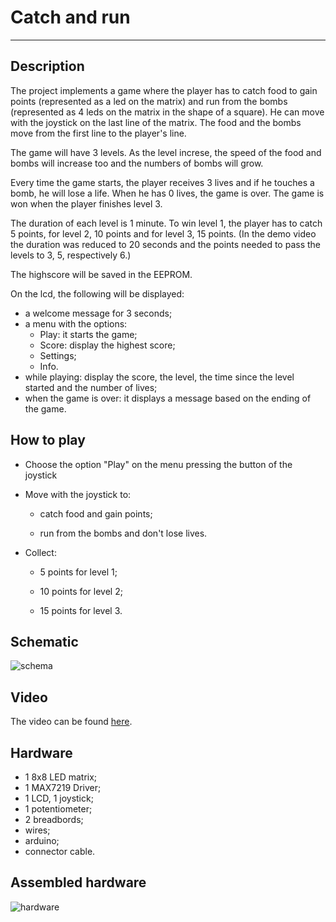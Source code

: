 # Catch and run
---

## Description

  The project implements a game where the player has to catch food to gain points (represented as a led on the matrix) and 
  run from the bombs (represented as 4 leds on the matrix in the shape of a square). He can move with the joystick on the 
  last line of the matrix. The food and the bombs move from the first line to the player's line.
  
  The game will have 3 levels. As the level increse, the speed of the food and bombs will increase too and the numbers of bombs
  will grow.
  
  Every time the game starts, the player receives 3 lives and if he touches a bomb, he will lose a life. When he has 0 lives, 
  the game is over. The game is won when the player finishes level 3. 
  
  The duration of each level is 1 minute. To win level 1, the player has to catch 5 points, for level 2, 10 points and for 
  level 3, 15 points. (In the demo video the duration was reduced to 20 seconds and the points needed to pass the levels to
  3, 5, respectively 6.)
  
  The highscore will be saved in the EEPROM.
  
  On the lcd, the following will be displayed:
  
  - a welcome message for 3 seconds;
  - a menu with the options:
    - Play: it starts the game;
    - Score: display the highest score;
    - Settings;
    - Info.
  - while playing: display the score, the level, the time since the level started and the number of lives;
  - when the game is over: it displays a message based on the ending of the game.

## How to play

- Choose the option "Play" on the menu pressing the button of the joystick
- Move with the joystick to:
      
     - catch food and gain points;
      
     - run from the bombs and don't lose lives.
- Collect:
      
     - 5 points for level 1;
      
     - 10 points for level 2;
      
     - 15 points for level 3.

## Schematic

   ![schema](https://user-images.githubusercontent.com/49486605/75517086-8a035800-5a06-11ea-9dcf-9ce1a6f04d5a.png)

## Video
  The video can be found [here](https://youtu.be/PvMlsCZ_Ir0).
 
## Hardware

- 1 8x8 LED matrix;
- 1 MAX7219 Driver;
- 1 LCD, 1 joystick; 
- 1 potentiometer;
- 2 breadbords; 
- wires;
- arduino; 
- connector cable.

## Assembled hardware 

![hardware](https://user-images.githubusercontent.com/49486605/75516949-398bfa80-5a06-11ea-942c-c485edc8116a.jpg)
 

    
